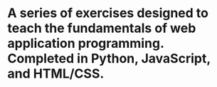 A series of exercises designed to teach the fundamentals of web application programming. Completed in Python, JavaScript, and HTML/CSS.
====
